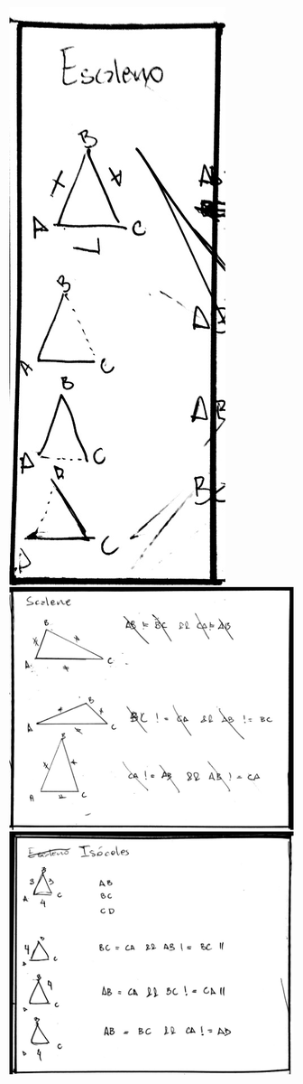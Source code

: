 ![equilatero](https://raw.githubusercontent.com/petry078/exercicios-javascript/main/img/cap4ed/escaleno.jpeg)
![escaleno](https://raw.githubusercontent.com/petry078/exercicios-javascript/main/img/cap4ed/scalene.jpeg)
![isoceles](https://raw.githubusercontent.com/petry078/exercicios-javascript/main/img/cap4ed/isoceles.jpeg)
